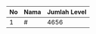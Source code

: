 | No | Nama            | Jumlah Level |
|----|-----------------|--------------|
| 1  | #    |    4656        |
